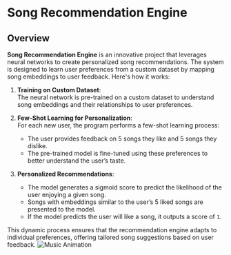 # Song Recommendation Engine
## Overview

**Song Recommendation Engine** is an innovative project that leverages neural networks to create personalized song recommendations. The system is designed to learn user preferences from a custom dataset by mapping song embeddings to user feedback. Here's how it works:

1. **Training on Custom Dataset**:  
   The neural network is pre-trained on a custom dataset to understand song embeddings and their relationships to user preferences.

2. **Few-Shot Learning for Personalization**:  
   For each new user, the program performs a few-shot learning process:
   - The user provides feedback on 5 songs they like and 5 songs they dislike.
   - The pre-trained model is fine-tuned using these preferences to better understand the user’s taste.

3. **Personalized Recommendations**:  
   - The model generates a sigmoid score to predict the likelihood of the user enjoying a given song.
   - Songs with embeddings similar to the user’s 5 liked songs are presented to the model.
   - If the model predicts the user will like a song, it outputs a score of `1`.

This dynamic process ensures that the recommendation engine adapts to individual preferences, offering tailored song suggestions based on user feedback.
![Music Animation](https://media.giphy.com/media/3o7aD2saalBwwftBIY/giphy.gif)
